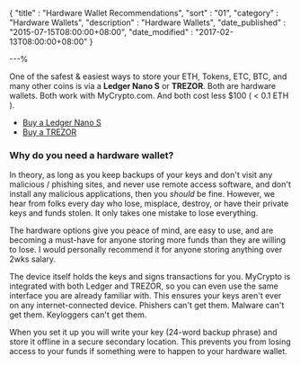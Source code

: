 {
"title"       : "Hardware Wallet Recommendations",
"sort"        : "01",
"category"    : "Hardware Wallets",
"description" : "Hardware Wallets",
"date_published" : "2015-07-15T08:00:00+08:00",
"date_modified"  : "2017-02-13T08:00:00+08:00"
}

---%


One of the safest & easiest ways to store your ETH, Tokens, ETC, BTC, and many other coins is via a **Ledger Nano S** or **TREZOR**. Both are hardware wallets. Both work with MyCrypto.com. And both cost less $100 ( < 0.1 ETH ).

*   [Buy a Ledger Nano S](https://www.ledgerwallet.com/r/1985?path=/products/)
*   [Buy a TREZOR](https://trezor.io/?a=mycrypto.com)

### Why do you need a hardware wallet?

In theory, as long as you keep backups of your keys and don't visit any malicious / phishing sites, and never use remote access software, and don't install any malicious applications, then you _should_ be fine. However, we hear from folks every day who lose, misplace, destroy, or have their private keys and funds stolen. It only takes one mistake to lose everything.

The hardware options give you peace of mind, are easy to use, and are becoming a must-have for anyone storing more funds than they are willing to lose. I would personally recommend it for anyone storing anything over 2wks salary.

The device itself holds the keys and signs transactions for you. MyCrypto is integrated with both Ledger and TREZOR, so you can even use the same interface you are already familiar with. This ensures your keys aren't ever on any internet-connected device. Phishers can't get them. Malware can't get them. Keyloggers can't get them.

When you set it up you will write your key (24-word backup phrase) and store it offline in a secure secondary location. This prevents you from losing access to your funds if something were to happen to your hardware wallet.
